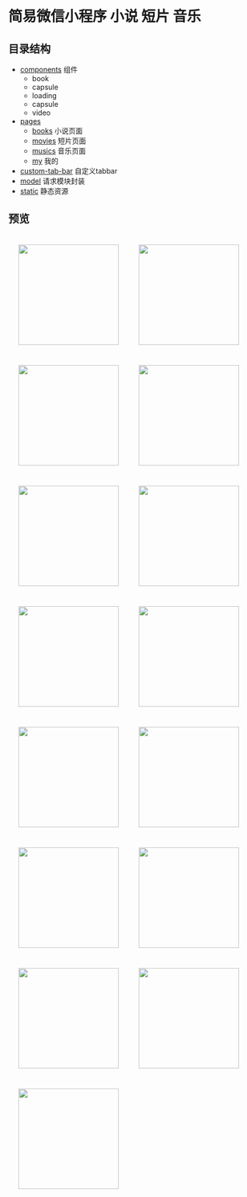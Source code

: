 # 简易微信小程序 小说 短片 音乐

<!-- ![书籍页](screenshot/1.book.PNG) {:height="36px" width="36px"} -->

## 目录结构

- [components](components) 组件
  - book
  - capsule
  - loading
  - capsule
  - video
- [pages](pages)
  - [books](pages/books) 小说页面
  - [movies](pages/movies) 短片页面
  - [musics](pages/musics) 音乐页面
  - [my](pages/my)  我的
- [custom-tab-bar](custom-tab-bar) 自定义tabbar
- [model](model) 请求模块封装
- [static](static) 静态资源

## 预览

<img src="screenshot/IMG_0021.PNG" style="width:200px;margin:20px"><img src="screenshot/IMG_0022.PNG" style="width:200px;margin:20px"><img src="screenshot/IMG_0023.PNG" style="width:200px;margin:20px"><img src="screenshot/1.book.PNG" style="width:200px;margin:20px"><img src="screenshot/2.searchbook.PNG" style="width:200px;margin:20px"><img src="screenshot/3.search-done.PNG" style="width:200px;margin:20px"><img src="screenshot/4.book.add.PNG" style="width:200px;margin:20px"><img src="screenshot/4.book.desc.PNG" style="width:200px;margin:20px"><img src="screenshot/5.book.detail.PNG" style="width:200px;margin:20px"><img src="screenshot/6.book.control.PNG" style="width:200px;margin:20px"><img src="screenshot/7.book.list.PNG" style="width:200px;margin:20px"><img src="screenshot/IMG_0017.PNG" style="width:200px;margin:20px"><img src="screenshot/IMG_0018.PNG" style="width:200px;margin:20px"><img src="screenshot/IMG_0019.PNG" style="width:200px;margin:20px"><img src="screenshot/IMG_0020.PNG" style="width:200px;margin:20px">
